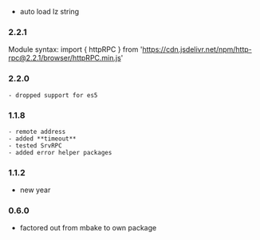
- auto load lz string

### 2.2.1
  Module syntax:
  import { httpRPC } from 'https://cdn.jsdelivr.net/npm/http-rpc@2.2.1/browser/httpRPC.min.js'

  ### 2.2.0
    - dropped support for es5
 
 ### 1.1.8
    - remote address
    - added **timeout**
    - tested SrvRPC
    - added error helper packages

### 1.1.2
- new year

### 0.6.0
- factored out from mbake to own package
